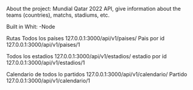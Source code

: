 About the project:
Mundial Qatar 2022 API, give information about the teams (countries), matchs, stadiums, etc.


Built in Whit:
-Node


Rutas
Todos los países
127.0.0.1:3000/api/v1/paises/
Pais por id
127.0.0.1:3000/api/v1/paises/1

Todos los estadios
127.0.0.1:3000/api/v1/estadios/
estadio por id
127.0.0.1:3000/api/v1/estadios/1

Calendario de todos lo partidos
127.0.0.1:3000/api/v1/calendario/
Partido
127.0.0.1:3000/api/v1/calendario/1





